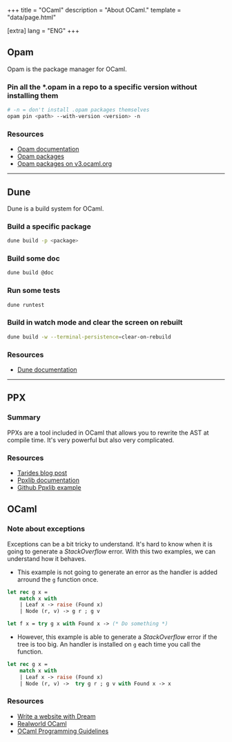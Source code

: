 +++
title = "OCaml"
description = "About OCaml."
template = "data/page.html"

[extra]
lang = "ENG"
+++

## Opam

Opam is the package manager for OCaml.

### Pin all the *.opam in a repo to a specific version without installing them

```sh
# -n = don't install .opam packages themselves
opam pin <path> --with-version <version> -n
```

### Resources

* [Opam documentation](https://opam.ocaml.org/doc/Manual.html)
* [Opam packages](https://opam.ocaml.org/packages/)
* [Opam packages on v3.ocaml.org](https://v3.ocaml.org/packages)

<hr />

## Dune

Dune is a build system for OCaml.

### Build a specific package

```sh
dune build -p <package>
```

### Build some doc

```sh
dune build @doc
```

### Run some tests

```sh
dune runtest
```

### Build in watch mode and clear the screen on rebuilt

```sh
dune build -w --terminal-persistence=clear-on-rebuild
```

### Resources

* [Dune documentation](https://dune.readthedocs.io/en/stable/)

<hr />

## PPX

### Summary

PPXs are a tool included in OCaml that allows you to rewrite the AST at compile
time. It's very powerful but also very complicated.

### Resources

* [Tarides blog post](https://tarides.com/blog/2019-05-09-an-introduction-to-ocaml-ppx-ecosystem)
* [Ppxlib documentation](https://ppxlib.readthedocs.io/en/latest/ppx-for-plugin-authors.html#getting-started)
* [Github Ppxlib example](https://github.com/ocaml-ppx/ppxlib/blob/master/examples/simple-extension-rewriter/dune)

## OCaml

### Note about exceptions

Exceptions can be a bit tricky to understand. It's hard to know when it is going to generate a _StackOverflow_ error. With this two examples, we can understand how it behaves.
* This example is not going to generate an error as the handler is added arround the `g` function once.
```ocaml
let rec g x =
    match x with
    | Leaf x -> raise (Found x)
    | Node (r, v) -> g r ; g v

let f x = try g x with Found x -> (* Do something *)
```
* However, this example is able to generate a _StackOverflow_ error if the tree is too big. An handler is installed on `g` each time you call the function.
```ocaml
let rec g x =
    match x with
    | Leaf x -> raise (Found x)
    | Node (r, v) ->  try g r ; g v with Found x -> x
```

### Resources

* [Write a website with Dream](https://ceramichacker.com/blog/26-1x-full-stack-webdev-in-ocaml-intro)
* [Realworld OCaml](https://dev.realworldocaml.org/index.html)
* [OCaml Programming Guidelines](https://ocaml.org/docs/guidelines)
